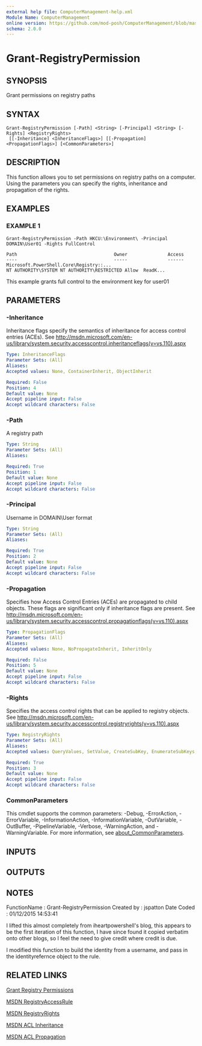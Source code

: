 ```yaml
---
external help file: ComputerManagement-help.xml
Module Name: ComputerManagement
online version: https://github.com/mod-posh/ComputerManagement/blob/master/docs/Grant-RegistryPermission.md#grant-registrypermission
schema: 2.0.0
---
```


# Grant-RegistryPermission

## SYNOPSIS
Grant permissions on registry paths

## SYNTAX

```
Grant-RegistryPermission [-Path] <String> [-Principal] <String> [-Rights] <RegistryRights>
 [[-Inheritance] <InheritanceFlags>] [[-Propagation] <PropagationFlags>] [<CommonParameters>]
```

## DESCRIPTION
This function allows you to set permissions on registry paths on a computer.
Using
the parameters you can specify the rights, inheritance and propagation of the rights.

## EXAMPLES

### EXAMPLE 1
```
Grant-RegistryPermission -Path HKCU:\Environment\ -Principal DOMAIN\User01 -Rights FullControl

Path                                    Owner               Access
----                                    -----               ------
Microsoft.PowerShell.Core\Registry::...
NT AUTHORITY\SYSTEM NT AUTHORITY\RESTRICTED Allow  ReadK...
```

This example grants full control to the environment key for user01

## PARAMETERS

### -Inheritance
Inheritance flags specify the semantics of inheritance for access control entries (ACEs).
See
http://msdn.microsoft.com/en-us/library/system.security.accesscontrol.inheritanceflags(v=vs.110).aspx

```yaml
Type: InheritanceFlags
Parameter Sets: (All)
Aliases:
Accepted values: None, ContainerInherit, ObjectInherit

Required: False
Position: 4
Default value: None
Accept pipeline input: False
Accept wildcard characters: False
```

### -Path
A registry path

```yaml
Type: String
Parameter Sets: (All)
Aliases:

Required: True
Position: 1
Default value: None
Accept pipeline input: False
Accept wildcard characters: False
```

### -Principal
Username in DOMAIN\User format

```yaml
Type: String
Parameter Sets: (All)
Aliases:

Required: True
Position: 2
Default value: None
Accept pipeline input: False
Accept wildcard characters: False
```

### -Propagation
Specifies how Access Control Entries (ACEs) are propagated to child objects.
These flags are significant
only if inheritance flags are present.
See
http://msdn.microsoft.com/en-us/library/system.security.accesscontrol.propagationflags(v=vs.110).aspx

```yaml
Type: PropagationFlags
Parameter Sets: (All)
Aliases:
Accepted values: None, NoPropagateInherit, InheritOnly

Required: False
Position: 5
Default value: None
Accept pipeline input: False
Accept wildcard characters: False
```

### -Rights
Specifies the access control rights that can be applied to registry objects.
See
http://msdn.microsoft.com/en-us/library/system.security.accesscontrol.registryrights(v=vs.110).aspx

```yaml
Type: RegistryRights
Parameter Sets: (All)
Aliases:
Accepted values: QueryValues, SetValue, CreateSubKey, EnumerateSubKeys, Notify, CreateLink, Delete, ReadPermissions, WriteKey, ExecuteKey, ReadKey, ChangePermissions, TakeOwnership, FullControl

Required: True
Position: 3
Default value: None
Accept pipeline input: False
Accept wildcard characters: False
```

### CommonParameters
This cmdlet supports the common parameters: -Debug, -ErrorAction, -ErrorVariable, -InformationAction, -InformationVariable, -OutVariable, -OutBuffer, -PipelineVariable, -Verbose, -WarningAction, and -WarningVariable. For more information, see [about_CommonParameters](http://go.microsoft.com/fwlink/?LinkID=113216).

## INPUTS

## OUTPUTS

## NOTES
FunctionName : Grant-RegistryPermission
Created by   : jspatton
Date Coded   : 01/12/2015 14:53:41

I lifted this almost completely from iheartpowershell's blog, this appears to be the first
iteration of this function, I have since found it copied verbatim onto other blogs, so I feel
the need to give credit where credit is due.

I modified this function to build the identity from a username, and pass in the identityrefernce
object to the rule.

## RELATED LINKS

[Grant Registry Permissions](http://www.iheartpowershell.com/2011/09/grant-registry-permissions.html)

[MSDN RegistryAccessRule](http://msdn.microsoft.com/en-us/library/ms147899(v=vs.110).aspx)

[MSDN RegistryRights](http://msdn.microsoft.com/en-us/library/system.security.accesscontrol.registryrights(v=vs.110).aspx)

[MSDN ACL Inheritance](http://msdn.microsoft.com/en-us/library/system.security.accesscontrol.inheritanceflags(v=vs.110).aspx)

[MSDN ACL Propagation](http://msdn.microsoft.com/en-us/library/system.security.accesscontrol.propagationflags(v=vs.110).aspx)

